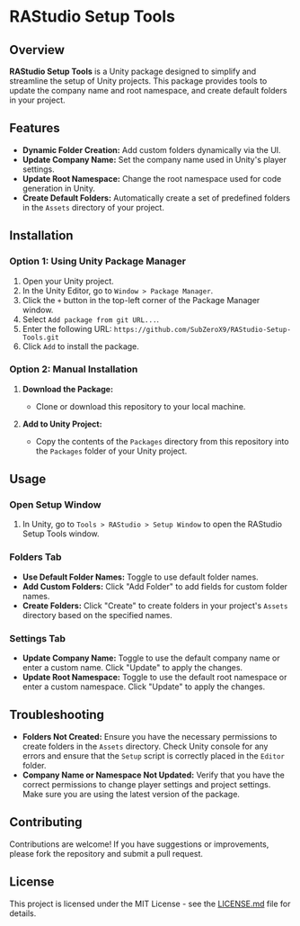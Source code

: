 # RAStudio Setup Tools

## Overview

**RAStudio Setup Tools** is a Unity package designed to simplify and streamline the setup of Unity projects. This package provides tools to update the company name and root namespace, and create default folders in your project.

## Features

- **Dynamic Folder Creation:** Add custom folders dynamically via the UI.
- **Update Company Name:** Set the company name used in Unity's player settings.
- **Update Root Namespace:** Change the root namespace used for code generation in Unity.
- **Create Default Folders:** Automatically create a set of predefined folders in the `Assets` directory of your project.

## Installation

### Option 1: Using Unity Package Manager

1. Open your Unity project.
2. In the Unity Editor, go to `Window > Package Manager`.
3. Click the `+` button in the top-left corner of the Package Manager window.
4. Select `Add package from git URL...`.
5. Enter the following URL: `https://github.com/SubZeroX9/RAStudio-Setup-Tools.git`
6. Click `Add` to install the package.

### Option 2: Manual Installation

1. **Download the Package:**

   - Clone or download this repository to your local machine.

2. **Add to Unity Project:**

   - Copy the contents of the `Packages` directory from this repository into the `Packages` folder of your Unity project.

## Usage

### Open Setup Window

1. In Unity, go to `Tools > RAStudio > Setup Window` to open the RAStudio Setup Tools window.

### Folders Tab

- **Use Default Folder Names:** Toggle to use default folder names.
- **Add Custom Folders:** Click "Add Folder" to add fields for custom folder names.
- **Create Folders:** Click "Create" to create folders in your project's `Assets` directory based on the specified names.

### Settings Tab

- **Update Company Name:** Toggle to use the default company name or enter a custom name. Click "Update" to apply the changes.
- **Update Root Namespace:** Toggle to use the default root namespace or enter a custom namespace. Click "Update" to apply the changes.

## Troubleshooting

- **Folders Not Created:** Ensure you have the necessary permissions to create folders in the `Assets` directory. Check Unity console for any errors and ensure that the `Setup` script is correctly placed in the `Editor` folder.
- **Company Name or Namespace Not Updated:** Verify that you have the correct permissions to change player settings and project settings. Make sure you are using the latest version of the package.

## Contributing

Contributions are welcome! If you have suggestions or improvements, please fork the repository and submit a pull request.

## License

This project is licensed under the MIT License - see the [LICENSE.md](../LICENSE.md) file for details.
